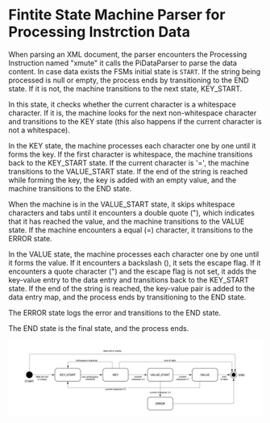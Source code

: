# Fintite State Machine Parser for Processing Instrction Data

When parsing an XML document, the parser encounters the Processing Instruction named "xmute" it calls the PiDataParser to parse the data content. In case data exists the FSMs initial state is `START`. If the string being processed is null or empty, the process ends by transitioning to the END state. If it is not, the machine transitions to the next state, KEY_START.

In this state, it checks whether the current character is a whitespace character. If it is, the machine looks for the next non-whitespace character and transitions to the KEY state (this also happens if the current character is not a whitespace).

In the KEY state, the machine processes each character one by one until it forms the key. If the first character is whitespace, the machine transitions back to the KEY_START state. If the current character is '=', the machine transitions to the VALUE_START state. If the end of the string is reached while forming the key, the key is added with an empty value, and the machine transitions to the END state.

When the machine is in the VALUE_START state, it skips whitespace characters and tabs until it encounters a double quote ("), which indicates that it has reached the value, and the machine transitions to the VALUE state. If the machine encounters a equal (=) character, it transitions to the ERROR state.

In the VALUE state, the machine processes each character one by one until it forms the value. If it encounters a backslash (\), it sets the escape flag. If it encounters a quote character (") and the escape flag is not set, it adds the key-value entry to the data entry and transitions back to the KEY_START state. If the end of the string is reached, the key-value pair is added to the data entry map, and the process ends by transitioning to the END state.

The ERROR state logs the error and transitions to the END state.

The END state is the final state, and the process ends.

![state_diagram.jpeg](state_diagram.jpeg)